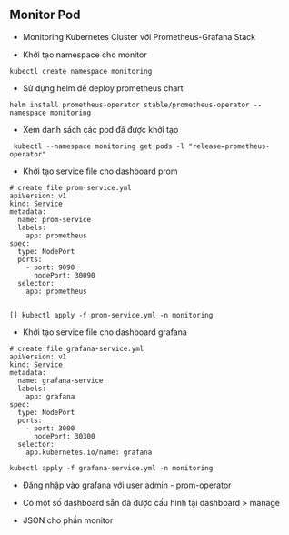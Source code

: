 


## Monitor Pod
- Monitoring Kubernetes Cluster với Prometheus-Grafana Stack 

- Khởi tạo namespace cho monitor
```
kubectl create namespace monitoring
```

- Sử dụng helm để deploy prometheus chart
```
helm install prometheus-operator stable/prometheus-operator --namespace monitoring

```




- Xem danh sách các pod đã được khởi tạo
```
 kubectl --namespace monitoring get pods -l "release=prometheus-operator"
```

- Khởi tạo service file cho dashboard prom
```
# create file prom-service.yml
apiVersion: v1
kind: Service
metadata:
  name: prom-service
  labels:
    app: prometheus
spec:
  type: NodePort
  ports:
    - port: 9090
      nodePort: 30090
  selector:
    app: prometheus


[] kubectl apply -f prom-service.yml -n monitoring
```

- Khởi tạo service file cho dashboard grafana
```
# create file grafana-service.yml
apiVersion: v1
kind: Service
metadata:
  name: grafana-service
  labels:
    app: grafana
spec:
  type: NodePort
  ports:
    - port: 3000
      nodePort: 30300
  selector:
    app.kubernetes.io/name: grafana

kubectl apply -f grafana-service.yml -n monitoring
```
- Đăng nhập vào grafana với user admin - prom-operator

- Có một số dashboard sẵn đã được cấu hình tại dashboard > manage

- JSON cho phần monitor
```

```
